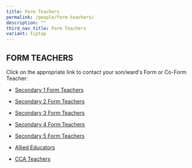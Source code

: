 ```yaml
---
title: Form Teachers
permalink: /people/form-teachers/
description: ""
third_nav_title: Form Teachers
variant: tiptap
---
```

<h2>FORM TEACHERS</h2><p>Click on the appropriate link to contact your son/ward's Form or Co-Form Teacher:</p><ul><li><p><a href="/people/form-teachers/secondary1/" rel="noopener noreferrer nofollow" target="_blank">Secondary 1 Form Teachers</a></p></li><li><p><a href="/people/form-teachers/secondary2/" rel="noopener noreferrer nofollow" target="_blank">Secondary 2 Form Teachers</a></p></li><li><p><a href="/people/form-teachers/secondary3/" rel="noopener noreferrer nofollow" target="_blank">Secondary 3 Form Teachers</a></p></li><li><p><a href="/people/form-teachers/secondary4/" rel="noopener noreferrer nofollow" target="_blank">Secondary 4 Form Teachers</a></p></li><li><p><a href="/people/form-teachers/secondary5/" rel="noopener noreferrer nofollow" target="_blank">Secondary 5 Form Teachers</a></p></li><li><p><a href="/people/form-and-subject-teachers/allied-educators/" rel="noopener noreferrer nofollow" target="_blank">Allied Educators</a></p></li><li><p><a href="/people/form-and-subject-teachers/cca-teachers/" rel="noopener noreferrer nofollow" target="_blank">CCA Teachers</a></p></li></ul><p></p>
